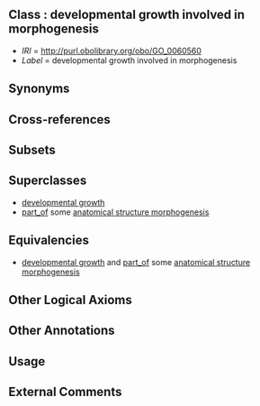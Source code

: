 
## Class : developmental growth involved in morphogenesis

 * *IRI* = http://purl.obolibrary.org/obo/GO_0060560
 * *Label* = developmental growth involved in morphogenesis

## Synonyms


## Cross-references


## Subsets


## Superclasses

 * [developmental growth](../../GO/89/GO_0048589.md)
 * [part_of](../../BFO/50/BFO_0000050.md) some [anatomical structure morphogenesis](../../GO/53/GO_0009653.md)

## Equivalencies

 * [developmental growth](../../GO/89/GO_0048589.md) and [part_of](../../BFO/50/BFO_0000050.md) some [anatomical structure morphogenesis](../../GO/53/GO_0009653.md)

## Other Logical Axioms


## Other Annotations


## Usage


## External Comments

